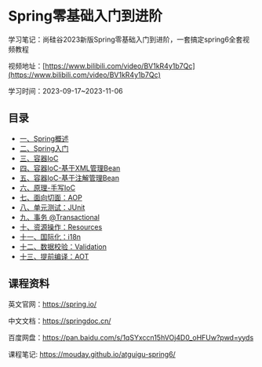 
# Spring零基础入门到进阶

学习笔记：尚硅谷2023新版Spring零基础入门到进阶，一套搞定spring6全套视频教程

视频地址：[https://www.bilibili.com/video/BV1kR4y1b7Qc](https://www.bilibili.com/video/BV1kR4y1b7Qc)

学习时间：2023-09-17~2023-11-06

## 目录

- [一、Spring概述](/blog/spring/spring-1.md)
- [二、Spring入门](/blog/spring/spring-2.md)
- [三、容器IoC](/blog/spring/spring-3.md)
- [四、容器IoC-基于XML管理Bean](/blog/spring/spring-4.md)
- [五、容器IoC-基于注解管理Bean](/blog/spring/spring-5.md)
- [六、原理-手写IoC](/blog/spring/spring-6.md)
- [七、面向切面：AOP](/blog/spring/spring-7.md)
- [八、单元测试：JUnit](/blog/spring/spring-8.md)
- [九、事务 @Transactional](/blog/spring/spring-9.md)
- [十、资源操作：Resources](/blog/spring/spring-10.md)
- [十一、国际化：i18n](/blog/spring/spring-11.md)
- [十二、数据校验：Validation](/blog/spring/spring-12.md)
- [十三、提前编译：AOT](/blog/spring/spring-13.md)


## 课程资料 

英文官网：https://spring.io/

中文文档：https://springdoc.cn/

百度网盘：https://pan.baidu.com/s/1qSYxccn15hVOj4D0_oHFUw?pwd=yyds 

课程笔记: https://mouday.github.io/atguigu-spring6/
